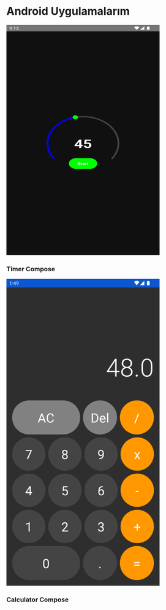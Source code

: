 # Android Uygulamalarım



<a href="https://github.com/pekeramazan/TimerCompose" title="Timer Compose">
  <img src="https://github.com/pekeramazan/pekeramazan/blob/main/images/timer.png" width="400" height="600" alt="Timer Compose">
</a>
<h3>Timer Compose</h3>

<a href="https://github.com/pekeramazan/CalculatorCompose" title="Calculator Compose">
  <img src="https://github.com/pekeramazan/pekeramazan/blob/main/images/calculator.png" width="400" height="800" alt="Calculator Compose">
</a>
<h3>Calculator Compose</h3>
